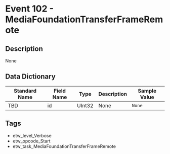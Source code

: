 # Event 102 - MediaFoundationTransferFrameRemote

## Description
None

## Data Dictionary
|Standard Name|Field Name|Type|Description|Sample Value|
|---|---|---|---|---|
|TBD|id|UInt32|None|`None`|

## Tags
* etw_level_Verbose
* etw_opcode_Start
* etw_task_MediaFoundationTransferFrameRemote